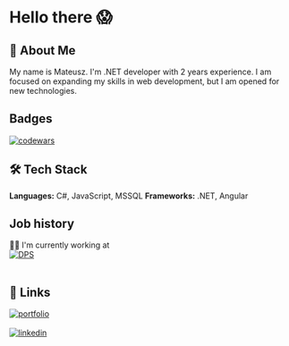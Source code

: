 # Hello there 😱
## 🚀 About Me
My name is Mateusz. I'm .NET developer with 2 years experience. I am focused on expanding my skills in web development, but I am opened for new technologies.
## Badges
[![codewars](https://www.codewars.com/users/zerq98/badges/large)](https://www.codewars.com/users/zerq98)
## 🛠 Tech Stack
**Languages:** C#, JavaScript, MSSQL
**Frameworks:** .NET, Angular
## Job history
👩‍💻 I'm currently working at <br> [![DPS](https://img.shields.io/badge/-DPS%20Software%20-blue)](https://www.dps-software.pl) <br><br>
## 🔗 Links
[![portfolio](https://img.shields.io/badge/My--Portfolio-Under%20construction-brightgreen?style=for-the-badge&logo=ko-fi&logoColor=brightgreen)]()<br><br>
[![linkedin](https://img.shields.io/badge/linkedin-0A66C2?style=for-the-badge&logo=linkedin&logoColor=white)](https://www.linkedin.com/)
